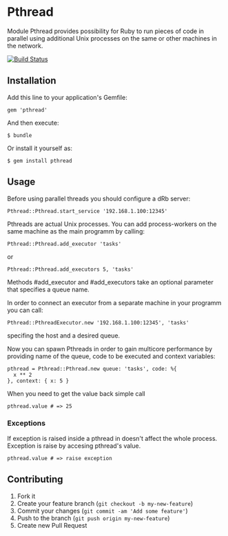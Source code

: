 # Pthread

Module Pthread provides possibility for Ruby to run pieces of code in parallel using additional Unix processes on the same or other machines in the network.

[![Build Status](https://travis-ci.org/nikitachernov/Pthread.png)](https://travis-ci.org/nikitachernov/Pthread)

## Installation

Add this line to your application's Gemfile:

    gem 'pthread'

And then execute:

    $ bundle

Or install it yourself as:

    $ gem install pthread

## Usage

Before using parallel threads you should configure a dRb server:

    Pthread::Pthread.start_service '192.168.1.100:12345'

Pthreads are actual Unix processes. You can add process-workers on the same machine as the main programm by calling:

    Pthread::Pthread.add_executor 'tasks'

or

    Pthread::Pthread.add_executors 5, 'tasks'

Methods #add_executor and #add_executors take an optional parameter that specifies a queue name.

In order to connect an executor from a separate machine in your programm you can call:

    Pthread::PthreadExecutor.new '192.168.1.100:12345', 'tasks'

specifing the host and a desired queue.

Now you can spawn Pthreads in order to gain multicore performance by providing name of the queue, code to be executed and context variables:

    pthread = Pthread::Pthread.new queue: 'tasks', code: %{
      x ** 2
    }, context: { x: 5 }

When you need to get the value back simple call

    pthread.value # => 25

### Exceptions
If exception is raised inside a pthread in doesn't affect the whole process.
Exception is raise by accesing pthread's value.

    pthread.value # => raise exception

## Contributing

1. Fork it
2. Create your feature branch (`git checkout -b my-new-feature`)
3. Commit your changes (`git commit -am 'Add some feature'`)
4. Push to the branch (`git push origin my-new-feature`)
5. Create new Pull Request
